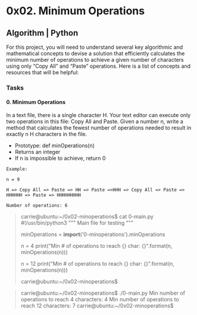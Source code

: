 # 0x02. Minimum Operations
## Algorithm | Python

For this project, you will need to understand several key algorithmic and mathematical concepts to devise a solution that efficiently calculates the minimum number of operations to achieve a given number of characters using only “Copy All” and “Paste” operations. Here is a list of concepts and resources that will be helpful:

### Tasks
#### 0. Minimum Operations
In a text file, there is a single character H. Your text editor can execute only two operations in this file: Copy All and Paste. Given a number n, write a method that calculates the fewest number of operations needed to result in exactly n H characters in the file.
- Prototype: def minOperations(n)
- Returns an integer
- If n is impossible to achieve, return 0

```
Example:

n = 9

H => Copy All => Paste => HH => Paste =>HHH => Copy All => Paste => HHHHHH => Paste => HHHHHHHHH

Number of operations: 6
```
> carrie@ubuntu:~/0x02-minoperations$ cat 0-main.py
> #!/usr/bin/python3
> """
> Main file for testing
> """
> 
> minOperations = __import__('0-minoperations').minOperations
> 
> n = 4
> print("Min # of operations to reach {} char: {}".format(n, minOperations(n)))
> 
> n = 12
> print("Min # of operations to reach {} char: {}".format(n, minOperations(n)))
> 
> carrie@ubuntu:~/0x02-minoperations$

> carrie@ubuntu:~/0x02-minoperations$ ./0-main.py
> Min number of operations to reach 4 characters: 4
> Min number of operations to reach 12 characters: 7
> carrie@ubuntu:~/0x02-minoperations$
